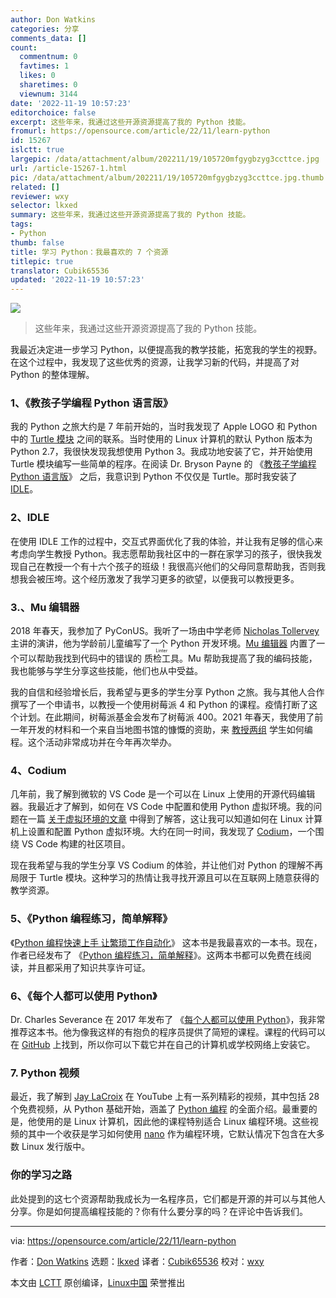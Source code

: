 ```yaml
---
author: Don Watkins
categories: 分享
comments_data: []
count:
  commentnum: 0
  favtimes: 1
  likes: 0
  sharetimes: 0
  viewnum: 3144
date: '2022-11-19 10:57:23'
editorchoice: false
excerpt: 这些年来，我通过这些开源资源提高了我的 Python 技能。
fromurl: https://opensource.com/article/22/11/learn-python
id: 15267
islctt: true
largepic: /data/attachment/album/202211/19/105720mfgygbzyg3ccttce.jpg
url: /article-15267-1.html
pic: /data/attachment/album/202211/19/105720mfgygbzyg3ccttce.jpg.thumb.jpg
related: []
reviewer: wxy
selector: lkxed
summary: 这些年来，我通过这些开源资源提高了我的 Python 技能。
tags:
- Python
thumb: false
title: 学习 Python：我最喜欢的 7 个资源
titlepic: true
translator: Cubik65536
updated: '2022-11-19 10:57:23'
---
```


![](/data/attachment/album/202211/19/105720mfgygbzyg3ccttce.jpg)



> 
> 这些年来，我通过这些开源资源提高了我的 Python 技能。
> 
> 
> 


我最近决定进一步学习 Python，以便提高我的教学技能，拓宽我的学生的视野。在这个过程中，我发现了这些优秀的资源，让我学习新的代码，并提高了对 Python 的整体理解。


### 1、《教孩子学编程 Python 语言版》


我的 Python 之旅大约是 7 年前开始的，当时我发现了 Apple LOGO 和 Python 中的 [Turtle 模块](https://opensource.com/article/21/9/logo-python-turtle) 之间的联系。当时使用的 Linux 计算机的默认 Python 版本为 Python 2.7，我很快发现我想使用 Python 3。我成功地安装了它，并开始使用 Turtle 模块编写一些简单的程序。在阅读 Dr. Bryson Payne 的 《[教孩子学编程 Python 语言版](https://opensource.com/education/15/9/review-bryson-payne-teach-your-kids-code)》 之后，我意识到 Python 不仅仅是 Turtle。那时我安装了 [IDLE](https://docs.python.org/3/library/idle.html)。


### 2、IDLE


在使用 IDLE 工作的过程中，交互式界面优化了我的体验，并让我有足够的信心来考虑向学生教授 Python。我志愿帮助我社区中的一群在家学习的孩子，很快我发现自己在教授一个有十六个孩子的班级！我很高兴他们的父母同意帮助我，否则我想我会被压垮。这个经历激发了我学习更多的欲望，以便我可以教授更多。


### 3.、Mu 编辑器


2018 年春天，我参加了 PyConUS。我听了一场由中学老师 [Nicholas Tollervey](https://us.pycon.org/2018/speaker/profile/194/) 主讲的演讲，他为学龄前儿童编写了一个 Python 开发环境。[Mu 编辑器](https://opensource.com/article/20/9/teach-python-mu) 内置了一个可以帮助我找到代码中的错误的 <ruby> 质检工具 <rt>  Linter </rt></ruby>。Mu 帮助我提高了我的编码技能，我也能够与学生分享这些技能，他们也从中受益。


我的自信和经验增长后，我希望与更多的学生分享 Python 之旅。我与其他人合作撰写了一个申请书，以教授一个使用树莓派 4 和 Python 的课程。疫情打断了这个计划。在此期间，树莓派基金会发布了树莓派 400。2021 年春天，我使用了前一年开发的材料和一个来自当地图书馆的慷慨的资助，来 [教授两组](https://opensource.com/article/21/6/teach-python-raspberry-pi) 学生如何编程。这个活动非常成功并在今年再次举办。


### 4、Codium


几年前，我了解到微软的 VS Code 是一个可以在 Linux 上使用的开源代码编辑器。我最近才了解到，如何在 VS Code 中配置和使用 Python 虚拟环境。我的问题在一篇 [关于虚拟环境的文章](https://opensource.com/article/20/10/venv-python) 中得到了解答，这让我可以知道如何在 Linux 计算机上设置和配置 Python 虚拟环境。大约在同一时间，我发现了 [Codium](https://opensource.com/article/22/11/python-vs-code-codium)，一个围绕 VS Code 构建的社区项目。


现在我希望与我的学生分享 VS Codium 的体验，并让他们对 Python 的理解不再局限于 Turtle 模块。这种学习的热情让我寻找开源且可以在互联网上随意获得的教学资源。


### 5、《Python 编程练习，简单解释》


《[Python 编程快速上手 让繁琐工作自动化](https://automatetheboringstuff.com/#toc)》 这本书是我最喜欢的一本书。现在，作者已经发布了 《[Python 编程练习，简单解释](https://inventwithpython.com/pythongently/)》。这两本书都可以免费在线阅读，并且都采用了知识共享许可证。


### 6、《每个人都可以使用 Python》


Dr. Charles Severance 在 2017 年发布了 《[每个人都可以使用 Python](https://www.py4e.com/lessons)》，我非常推荐这本书。他为像我这样的有抱负的程序员提供了简短的课程。课程的代码可以在 [GitHub](https://github.com/csev/py4e) 上找到，所以你可以下载它并在自己的计算机或学校网络上安装它。


### 7. Python 视频


最近，我了解到 [Jay LaCroix](https://opensource.com/users/jlacroix) 在 YouTube 上有一系列精彩的视频，其中包括 28 个免费视频，从 Python 基础开始，涵盖了 [Python 编程](https://youtube.com/playlist?list=PLT98CRl2KxKGIazPd2nQEPbG7sQpT8LEj) 的全面介绍。最重要的是，他使用的是 Linux 计算机，因此他的课程特别适合 Linux 编程环境。这些视频的其中一个收获是学习如何使用 [nano](https://opensource.com/article/20/12/gnu-nano) 作为编程环境，它默认情况下包含在大多数 Linux 发行版中。


### 你的学习之路


此处提到的这七个资源帮助我成长为一名程序员，它们都是开源的并可以与其他人分享。你是如何提高编程技能的？你有什么要分享的吗？在评论中告诉我们。




---


via: <https://opensource.com/article/22/11/learn-python>


作者：[Don Watkins](https://opensource.com/users/don-watkins) 选题：[lkxed](https://github.com/lkxed) 译者：[Cubik65536](https://github.com/Cubik65536) 校对：[wxy](https://github.com/wxy)


本文由 [LCTT](https://github.com/LCTT/TranslateProject) 原创编译，[Linux中国](https://linux.cn/) 荣誉推出